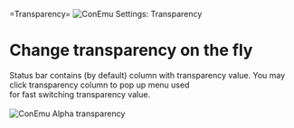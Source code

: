 ﻿=Transparency=
<img src='http://conemu-maximus5.googlecode.com/svn/files/Settings-Transparency.png' title='ConEmu Settings: Transparency'>

<h1>Change transparency on the fly</h1>
Status bar contains (by default) column with transparency value. You may click transparency column to pop up menu used<br>
for fast switching transparency value.<br>
<br>
<img src='http://conemu-maximus5.googlecode.com/svn/files/ConEmuTransparency.png' title='ConEmu Alpha transparency'>